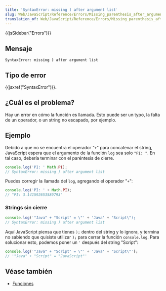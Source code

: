 ```yaml
---
title: 'SyntaxError: missing ) after argument list'
slug: Web/JavaScript/Reference/Errors/Missing_parenthesis_after_argument_list
translation_of: Web/JavaScript/Reference/Errors/Missing_parenthesis_after_argument_list
---
```


{{jsSidebar("Errors")}}

## Mensaje

```
SyntaxError: missing ) after argument list
```

## Tipo de error

{{jsxref("SyntaxError")}}.

## ¿Cuál es el problema?

Hay un error en cómo la función es llamada. Esto puede ser un typo, la falta de un operador, o un string no escapado, por ejemplo.

## Ejemplo

Debido a que no se encuentra el operador "`+`" para concatenar el string, JavaScript espera que el argumento de la función `log` sea solo `"PI: "`. En tal caso, debería terminar con el paréntesis de cierre.

```js example-bad
console.log('PI: ' Math.PI);
// SyntaxError: missing ) after argument list
```

Puedes corregir la llamada del `log`, agregando el operador "`+`":

```js example-good
console.log('PI: ' + Math.PI);
// "PI: 3.141592653589793"
```

### Strings sin cierre

```js example-bad
console.log('"Java" + "Script" = \"' + 'Java' + 'Script\");
// SyntaxError: missing ) after argument list
```

Aquí JavaScript piensa que tienes `);` dentro del string y lo ignora, y termina no sabiendo que quisiste utilizar `);` para cerrar la función `console.log`. Para solucionar esto, podemos poner un `'` después del string "Script":

```js example-good
console.log('"Java" + "Script" = \"' + 'Java' + 'Script\"');
// '"Java" + "Script" = "JavaScript"'
```

## Véase también

- [Funciones](/es/docs/Web/JavaScript/Guide/Funciones)
